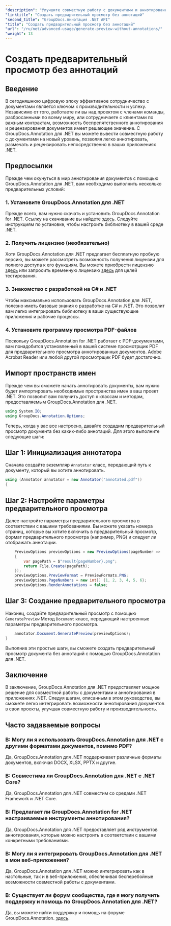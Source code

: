 ```yaml
---
"description": "Улучшите совместную работу с документами и аннотирование в приложениях .NET с помощью GroupDocs.Annotation для .NET. Легко аннотируйте, размечайте и просматривайте документы с помощью этой мощной библиотеки."
"linktitle": "Создать предварительный просмотр без аннотаций"
"second_title": "GroupDocs.Аннотация .NET API"
"title": "Создать предварительный просмотр без аннотаций"
"url": "/ru/net/advanced-usage/generate-preview-without-annotations/"
"weight": 13
---
```


# Создать предварительный просмотр без аннотаций

## Введение
В сегодняшнюю цифровую эпоху эффективное сотрудничество с документами является ключом к производительности и успеху. Независимо от того, работаете ли вы над проектом с членами команды, разбросанными по всему миру, или сотрудничаете с клиентами по важным контрактам, возможность беспрепятственного аннотирования и рецензирования документов имеет решающее значение. С GroupDocs.Annotation для .NET вы можете вывести совместную работу с документами на новый уровень, позволяя легко аннотировать, размечать и рецензировать непосредственно в ваших приложениях .NET.
## Предпосылки
Прежде чем окунуться в мир аннотирования документов с помощью GroupDocs.Annotation для .NET, вам необходимо выполнить несколько предварительных условий:
### 1. Установите GroupDocs.Annotation для .NET
Прежде всего, вам нужно скачать и установить GroupDocs.Annotation for .NET. Ссылку на скачивание вы найдете [здесь](https://releases.groupdocs.com/annotation/net/). Следуйте инструкциям по установке, чтобы настроить библиотеку в вашей среде .NET.
### 2. Получить лицензию (необязательно)
Хотя GroupDocs.Annotation для .NET предлагает бесплатную пробную версию, вы можете рассмотреть возможность получения лицензии для полного доступа к его функциям. Вы можете приобрести лицензию [здесь](https://purchase.groupdocs.com/buy) или запросить временную лицензию [здесь](https://purchase.groupdocs.com/temporary-license/) для целей тестирования.
### 3. Знакомство с разработкой на C# и .NET
Чтобы максимально использовать GroupDocs.Annotation для .NET, полезно иметь базовые знания о разработке на C# и .NET. Это позволит вам легко интегрировать библиотеку в ваши существующие приложения и рабочие процессы.
### 4. Установите программу просмотра PDF-файлов
Поскольку GroupDocs.Annotation for .NET работает с PDF-документами, вам понадобится установленный в вашей системе просмотрщик PDF для предварительного просмотра аннотированных документов. Adobe Acrobat Reader или любой другой просмотрщик PDF будет достаточно.

## Импорт пространств имен
Прежде чем вы сможете начать аннотировать документы, вам нужно будет импортировать необходимые пространства имен в ваш проект .NET. Это позволит вам получить доступ к классам и методам, предоставляемым GroupDocs.Annotation для .NET.

```csharp
using System.IO;
using GroupDocs.Annotation.Options;
```

Теперь, когда у вас все настроено, давайте создадим предварительный просмотр документа без каких-либо аннотаций. Для этого выполните следующие шаги:
## Шаг 1: Инициализация аннотатора
Сначала создайте экземпляр `Annotator` класс, передающий путь к документу, который вы хотите аннотировать.
```csharp
using (Annotator annotator = new Annotator("annotated.pdf"))
{
```
## Шаг 2: Настройте параметры предварительного просмотра
Далее настройте параметры предварительного просмотра в соответствии с вашими требованиями. Вы можете указать номера страниц, которые вы хотите включить в предварительный просмотр, формат предварительного просмотра (например, PNG) и следует ли отображать аннотации.
```csharp
    PreviewOptions previewOptions = new PreviewOptions(pageNumber =>
    {
        var pagePath = $"result{pageNumber}.png";
        return File.Create(pagePath);
    });
    previewOptions.PreviewFormat = PreviewFormats.PNG;
    previewOptions.PageNumbers = new int[] {1, 2, 3, 4, 5, 6};
    previewOptions.RenderAnnotations = false;
```
## Шаг 3: Создание предварительного просмотра
Наконец, создайте предварительный просмотр с помощью `GeneratePreview` Метод `Document` класс, передающий настроенные параметры предварительного просмотра.
```csharp
    annotator.Document.GeneratePreview(previewOptions);
}
```
Выполнив эти простые шаги, вы сможете создать предварительный просмотр документа без аннотаций с помощью GroupDocs.Annotation для .NET.

## Заключение
В заключение, GroupDocs.Annotation для .NET предоставляет мощное решение для совместной работы с документами и аннотирования в приложениях .NET. Следуя шагам, описанным в этом руководстве, вы сможете легко интегрировать возможности аннотирования документов в свои проекты, улучшая совместную работу и производительность.
## Часто задаваемые вопросы
### В: Могу ли я использовать GroupDocs.Annotation для .NET с другими форматами документов, помимо PDF?
Да, GroupDocs.Annotation для .NET поддерживает различные форматы документов, включая DOCX, XLSX, PPTX и другие.
### В: Совместима ли GroupDocs.Annotation для .NET с .NET Core?
Да, GroupDocs.Annotation для .NET совместим со средами .NET Framework и .NET Core.
### В: Предлагает ли GroupDocs.Annotation for .NET настраиваемые инструменты аннотирования?
Да, GroupDocs.Annotation для .NET предоставляет ряд инструментов аннотирования, которые можно настроить в соответствии с вашими конкретными требованиями.
### В: Могу ли я интегрировать GroupDocs.Annotation для .NET в мои веб-приложения?
Да, GroupDocs.Annotation для .NET можно интегрировать как в настольные, так и в веб-приложения, обеспечивая бесперебойные возможности совместной работы с документами.
### В: Существует ли форум сообщества, где я могу получить поддержку и помощь по GroupDocs.Annotation для .NET?
Да, вы можете найти поддержку и помощь на форуме GroupDocs.Annotation. [здесь](https://forum.groupdocs.com/c/annotation/10).